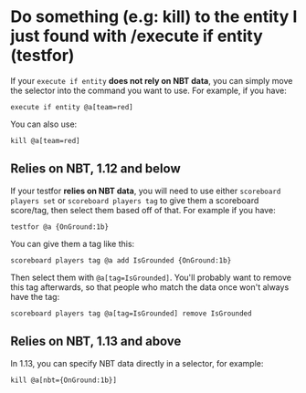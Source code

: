 # Do something (e.g: kill) to the entity I just found with /execute if entity (testfor)

If your `execute if entity` **does not rely on NBT data**, you can simply move the selector into the command you want to use. For example, if you have:

```mcfunction
execute if entity @a[team=red]
```

You can also use:

```mcfunction
kill @a[team=red]
```

## Relies on NBT, 1.12 and below

If your testfor **relies on NBT data**, you will need to use either `scoreboard players set` or `scoreboard players tag` to give them a scoreboard score/tag, then select them based off of that. For example if you have:

```mcfunction
testfor @a {OnGround:1b}
```

You can give them a tag like this:

```mcfunction
scoreboard players tag @a add IsGrounded {OnGround:1b}
```

Then select them with `@a[tag=IsGrounded]`. You'll probably want to remove this tag afterwards, so that people who match the data once won't always have the tag:

```mcfunction
scoreboard players tag @a[tag=IsGrounded] remove IsGrounded
```

## Relies on NBT, 1.13 and above

In 1.13, you can specify NBT data directly in a selector, for example:

```mcfunction
kill @a[nbt={OnGround:1b}]
```